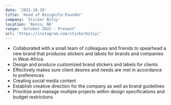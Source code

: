 ```yaml
---
date: '2021-10-19'
title: 'Head of Design/Co-Founder'
company: 'Sticker Bitsy'
location: 'Benin, NG'
range: 'October 2021 - Present'
url: 'https://instagram.com/stickerbitsy/'
---
```


- Collaborated with a small team of colleagues and friends to spearhead a new brand that produces stickers and labels for brands and companies in West-Africa
- Design and produce customized brand stickers and labels for clients
- Effectively makes sure client desires and needs are met in accordance to preferences
- Creating social media content
- Establish creative direction for the company as well as brand guidelines
- Prioritize and manage multiple projects within design specifications and budget restrictions